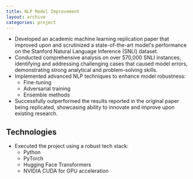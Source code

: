 ```yaml
---
title: NLP Model Improvement
layout: archive
categories: project
---
```


- Developed an academic machine learning replication paper that improved upon and scrutinized a state-of-the-art model's performance on the Stanford Natural Language Inference (SNLI) dataset.
- Conducted comprehensive analysis on over 570,000 SNLI instances, identifying and addressing challenging cases that caused model errors, demonstrating strong analytical and problem-solving skills.
- Implemented advanced NLP techniques to enhance model robustness:
   - Fine-tuning
   - Adversarial training
   - Ensemble methods
- Successfully outperformed the results reported in the original paper being replicated, showcasing ability to innovate and improve upon existing research.


## Technologies
- Executed the project using a robust tech stack:
   - Python
   - PyTorch
   - Hugging Face Transformers
   - NVIDIA CUDA for GPU acceleration
